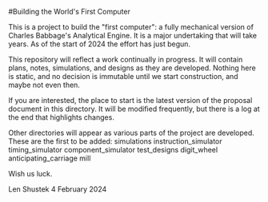 #Building the World's First Computer

This is a project to build the "first computer": a fully mechanical version of
Charles Babbage's Analytical Engine. It is a major undertaking that will take years.
As of the start of 2024 the effort has just begun.

This repository will reflect a work continually in progress. It will contain plans, 
notes, simulations, and designs as they are developed. Nothing here is static, and 
no decision is immutable until we start construction, and maybe not even then. 

If you are interested, the place to start is the latest version of the proposal
document in this directory. It will be modified frequently, but there is a log at
the end that highlights changes.

Other directories will appear as various parts of the project are developed. 
These are the first to be added:
  simulations
     instruction_simulator
     timing_simulator
     component_simulator
  test_designs
     digit_wheel
     anticipating_carriage
     mill
     
Wish us luck. 

Len Shustek
4 February 2024
